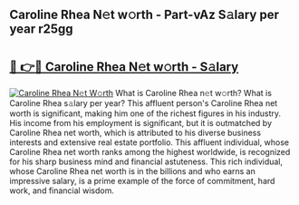 ## Caroline Rhea N𝚎t w𝚘rth - Part-vAz S𝚊lary per year r25gg

# <h2><a href="http://gc0exa5.nevu.top/?p=Caroline+Rhea">🔗 👉🔴 Caroline Rhea N𝚎t w𝚘rth - S𝚊lary</a></h2>

[![Caroline Rhea N𝚎t W𝚘rth](https://i.imgur.com/Oavwk0R.jpeg)](http://gc0exa5.nevu.top/?p=Caroline+Rhea)
What is Caroline Rhea n𝚎t w𝚘rth? What is Caroline Rhea s𝚊lary per year?
This affluent person's Caroline Rhea net worth is significant, making him one of the richest figures in his industry. His income from his employment is significant, but it is outmatched by Caroline Rhea net worth, which is attributed to his diverse business interests and extensive real estate portfolio. This affluent individual, whose Caroline Rhea net worth ranks among the highest worldwide, is recognized for his sharp business mind and financial astuteness. This rich individual, whose Caroline Rhea net worth is in the billions and who earns an impressive salary, is a prime example of the force of commitment, hard work, and financial wisdom.
